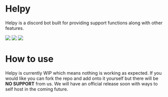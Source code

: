 # Helpy
Helpy is a discord bot built for providing support functions along with other features.

![](https://img.shields.io/github/issues/Vareish/helpy?style=for-the-badge) ![](https://img.shields.io/github/v/release/Vareish/helpy?style=for-the-badge) ![](https://img.shields.io/github/license/Vareish/helpy?style=for-the-badge)

# How to use
Helpy is currently WIP which means nothing is working as expected. If you would like you can fork the repo and add onto it yourself but there will be **NO SUPPORT** from us. We will have an official release soon with ways to self host in the coming future.
